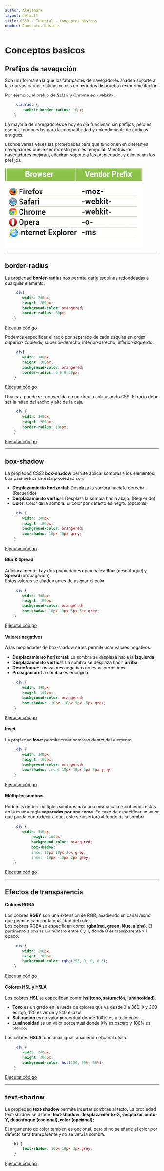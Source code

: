 ```yaml
---
author: Alejandro
layout: default
title: CSS3 - Tutorial - Conceptos básicos
nombre: Conceptos básicos
---
```


# Conceptos básicos
## Prefijos de navegación

Son una forma en la que los fabricantes de navegadores añaden soporte a las nuevas características de css en periodos de prueba o experimentación.

Por ejemplo, el prefijo de Safari y Chrome es -webkit-. 
``` css 
    .cuadrado {
        -webkit-border-radius: 10px;
    }
```
La mayoría de navegadores de hoy en día funcionan sin prefijos, pero es esencial conocerlos para la compatibilidad y entendimiento de códigos antiguos.

Escribir varias veces las propiedades para que funcionen en diferentes navegadores puede ser molesto pero es temporal. Mientras los navegadores mejoran, añadirán soporte a las propiedades y eliminarán los prefijos.

![Prefijos de navegador](assets/image/prefijosCSS3.jpg)

<hr>

##  border-radius
La propiedad **border-radius** nos permite darle esquinas redondeadas a cualquier elemento.
``` css
    .div{
        width: 200px;
        height: 200px;
        background-color: orangered;
        border-radius: 50px;
    }
```

<a href="assets/examples/00border-radius.html" target="_blank">Ejecutar código</a>

Podemos especificar el radio por separado de cada esquina en orden: superior-izquierdo, superior-derecho, inferior-derecho, inferior-izquierdo.

``` css
    .div{
        width: 200px;
        height: 200px;
        background-color: orangered;
        border-radius: 0 0 0 50px;
    }
```
<a href="assets/examples/01border-radius.html" target="_blank">Ejecutar código</a>

Una caja puede ser convertida en un círculo solo usando CSS. El radio debe ser la mitad del ancho y alto de la caja.
``` css
    .div {
        width: 200px;
        height: 200px;
        border-radius: 100px;
    }
```
<a href="assets/examples/02border-radius.html" target="_blank">Ejecutar código</a>

<hr>

## box-shadow

La propiedad CSS3 **box-shadow** permite aplicar sombras a los elementos.    
Los parámetros de esta propiedad son:
- **Desplazamiento horizontal**: Desplaza la sombra hacia la derecha. (Requerido)
- **Desplazamiento vertical**: Desplaza la sombra hacia abajo. (Requerido)
- **Color**: Color de la sombra. El color por defecto es negro. (opcional)

``` css
    .div {
        width: 300px;
        height: 100px;
        background-color: orangered;
        box-shadow: 10px 10px grey;
    }
```
<a href="assets/examples/03box-shadow.html" target="_blank">Ejecutar código</a>
   

#### Blur & Spread
Adicionalmente, hay dos propiedades opcionales: **Blur** (desenfoque) y **Spread** (propagación).      
Estos valores se añaden antes de asignar el color.

``` css
    .div {
        width: 300px;
        height: 100px;
        background-color: orangered;
        box-shadow: 10px 10px 5px 5px grey;
    }
```
<a href="assets/examples/04box-shadow.html" target="_blank">Ejecutar código</a>


#### Valores negativos
A las propiedades de box-shadow se les permite usar valores negativos.  
- **Desplazamiento horizontal**: La sombra se desplaza hacia la **izquierda**.
- **Desplazamiento vertical**: La sombra se desplaza hacia **arriba**.
- **Desenfoque**: Los valores negativos no estan permitidos.
- **Propagación**: La sombra es encogida.

``` css
    .div {
        width: 300px;
        height: 100px;
        background-color: orangered;
        box-shadow: -10px -10px 5px -5px grey;
    }
```
<a href="assets/examples/05box-shadow.html" target="_blank">Ejecutar código</a>
   
   
#### Inset
La propiedad **inset** permite crear sombras dentro del elemento.

``` css
    .div {
        width: 300px;
        height: 100px;
        background-color: orangered;
        box-shadow: inset 10px 10px 5px 5px grey;
    }
```

<a href="assets/examples/06box-shadow.html" target="_blank">Ejecutar código</a>
    

#### Múltiples sombras
Podemos definir múltiples sombras para una misma caja escribiendo estas en la misma regla **separadas por una coma**. En caso de especificar un valor que pueda contradecir a otro, este se insertará al fondo de la sombra

``` css
    .div {
        width: 300px;
            height: 100px;
            background-color: orangered;
            box-shadow: 
            inset 10px 10px 2px grey,
            inset -10px -10px 2px grey;
    }
```

<a href="assets/examples/07box-shadow.html" target="_blank">Ejecutar código</a>

<hr>

## Efectos de transparencia

#### Colores RGBA

Los colores **RGBA** son una extension de RGB, añadiendo un canal *Alpha* que permite cambiar la opacidad del color.   
Los colores RGBA se especifican como: **rgba(red, green, blue, alpha)**. El parámetro alpha es un número entre 0 y 1, donde 0 es transparente y 1 opaco.

``` css
    .div {
        width: 200px;
        height: 200px;
        background-color: rgba(255, 0, 0, 0.2);
    }
```
<a href="assets/examples/08rgba.html" target="_blank">Ejecutar código</a>

#### Colores HSL y HSLA

Los colores **HSL** se especifican como: **hsl(tono, saturación, luminosidad)**.   
- **Tono** es un grado en la rueda de colores que va desde 0 a 360. 0 y 360 es rojo, 120 es verde y 240 el azul.
- **Saturación** es un valor porcentual donde 100% es a todo color.
- **Luminosidad** es un valor porcentual donde 0% es oscuro y 100% es blanco.   

Los colores **HSLA** funcionan igual, añadiendo el canal *alpha*.  

``` css
    .div {
        width: 200px;
        height: 200px;
        background-color: hsl(120, 30%, 50%);
    }
```
<a href="assets/examples/09hsl.html" target="_blank">Ejecutar código</a>

<hr>

## text-shadow

La propiedad **text-shadow** permite insertar sombras al texto. La propiedad text-shadow se define: **text-shadow: desplazamiento-X, desplazamiento-Y, desenfoque (opcional), color (opcional);**

El argumento de color tambien es opcional, pero si no se añade el color por defecto sera transparente y no se verá la sombra.

``` css
    h1 {
        text-shadow: 10px 10px 3px grey;
    }
```
<a href="assets/examples/10text-shadow.html" target="_blank">Ejecutar código</a>